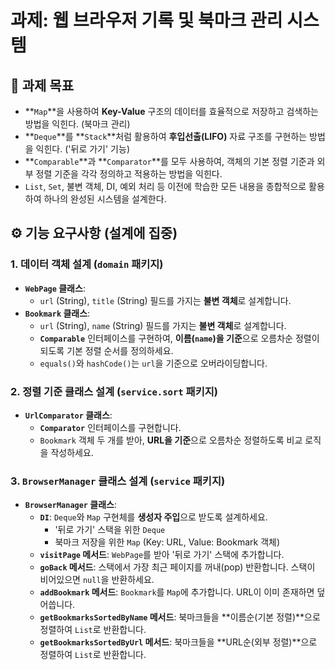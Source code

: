 # 과제: 웹 브라우저 기록 및 북마크 관리 시스템

## 🎯 과제 목표

-   **`Map`**을 사용하여 **Key-Value** 구조의 데이터를 효율적으로 저장하고 검색하는 방법을 익힌다. (북마크 관리)
-   **`Deque`**를 **`Stack`**처럼 활용하여 **후입선출(LIFO)** 자료 구조를 구현하는 방법을 익힌다. ('뒤로 가기' 기능)
-   **`Comparable`**과 **`Comparator`**를 모두 사용하여, 객체의 기본 정렬 기준과 외부 정렬 기준을 각각 정의하고 적용하는 방법을 익힌다.
-   `List`, `Set`, 불변 객체, DI, 예외 처리 등 이전에 학습한 모든 내용을 종합적으로 활용하여 하나의 완성된 시스템을 설계한다.

## ⚙️ 기능 요구사항 (설계에 집중)

### 1. 데이터 객체 설계 (`domain` 패키지)
-   **`WebPage` 클래스**:
    -   `url` (String), `title` (String) 필드를 가지는 **불변 객체**로 설계합니다.
-   **`Bookmark` 클래스**:
    -   `url` (String), `name` (String) 필드를 가지는 **불변 객체**로 설계합니다.
    -   **`Comparable`** 인터페이스를 구현하여, **이름(`name`)을 기준**으로 오름차순 정렬이 되도록 기본 정렬 순서를 정의하세요.
    -   `equals()`와 `hashCode()`는 `url`을 기준으로 오버라이딩합니다.

### 2. 정렬 기준 클래스 설계 (`service.sort` 패키지)
-   **`UrlComparator` 클래스**:
    -   **`Comparator`** 인터페이스를 구현합니다.
    -   `Bookmark` 객체 두 개를 받아, **URL을 기준**으로 오름차순 정렬하도록 비교 로직을 작성하세요.

### 3. `BrowserManager` 클래스 설계 (`service` 패키지)
-   **`BrowserManager` 클래스**:
    -   **`DI`**: `Deque`와 `Map` 구현체를 **생성자 주입**으로 받도록 설계하세요.
        -   '뒤로 가기' 스택을 위한 `Deque`
        -   북마크 저장을 위한 `Map` (Key: URL, Value: Bookmark 객체)
    -   **`visitPage` 메서드**: `WebPage`를 받아 '뒤로 가기' 스택에 추가합니다.
    -   **`goBack` 메서드**: 스택에서 가장 최근 페이지를 꺼내(pop) 반환합니다. 스택이 비어있으면 `null`을 반환하세요.
    -   **`addBookmark` 메서드**: `Bookmark`를 `Map`에 추가합니다. URL이 이미 존재하면 덮어씁니다.
    -   **`getBookmarksSortedByName` 메서드**: 북마크들을 **이름순(기본 정렬)**으로 정렬하여 `List`로 반환합니다.
    -   **`getBookmarksSortedByUrl` 메서드**: 북마크들을 **URL순(외부 정렬)**으로 정렬하여 `List`로 반환합니다.